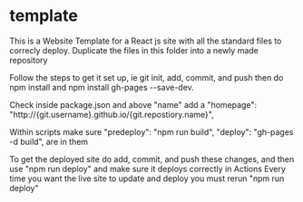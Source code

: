# template
This is a Website Template for a React js site with all the standard files to correcly deploy.
Duplicate the files in this folder into a newly made repository

Follow the steps to get it set up, ie git init, add, commit, and push
then do npm install and npm install gh-pages --save-dev.

Check inside package.json and above "name" add a "homepage": "http://{git.username}.github.io/{git.repostiory.name}",

Within scripts make sure "predeploy": "npm run build",
"deploy": "gh-pages -d build", are in them

To get the deployed site do add, commit, and push these changes, and then use "npm run deploy" and make sure it deploys correctly in Actions 
Every time you want the live site to update and deploy you must rerun "npm run deploy"
